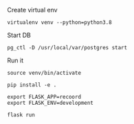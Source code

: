 Create virtual env
```console
virtualenv venv --python=python3.8
```

Start DB
```console
pg_ctl -D /usr/local/var/postgres start
```

Run it
```console
source venv/bin/activate

pip install -e .

export FLASK_APP=recoord
export FLASK_ENV=development

flask run
```
